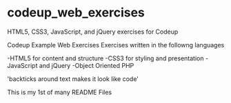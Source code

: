 # codeup_web_exercises
HTML5, CSS3, JavaScript, and jQuery exercises for Codeup


Codeup Example Web Exercises
Exercises written in the followng languages

-HTML5 for content and structure -CSS3 for styling and presentation -JavaScript and jQuery -Object Oriented PHP

'backticks around text makes it look like code'

This is my 1st of many README Files
